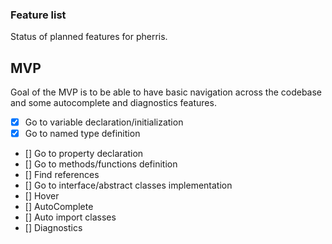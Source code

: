 ### Feature list

Status of planned features for pherris.

## MVP

Goal of the MVP is to be able to have basic navigation across the codebase
and some autocomplete and diagnostics features.

- [x] Go to variable declaration/initialization
- [x] Go to named type definition 
- [] Go to property declaration
- [] Go to methods/functions definition 
- [] Find references
- [] Go to interface/abstract classes implementation
- [] Hover
- [] AutoComplete
- [] Auto import classes
- [] Diagnostics

